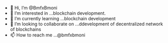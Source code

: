 - 👋 Hi, I’m @BmfxBmoni
- 👀 I’m interested in ...blockchain development.
- 🌱 I’m currently learning ...blockchain development
- 💞️ I’m looking to collaborate on ...ddevelopment of decentralized network of blockchains
- 📫 How to reach me ...@bmfxbmoni

<!---
BmfxBmoni/BmfxBmoni is a ✨ special ✨ repository because its `README.md` (this file) appears on your GitHub profile.
You can click the Preview link to take a look at your changes.
--->
